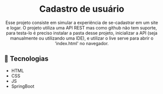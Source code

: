 <h1 align="center">Cadastro de usuário</h1>

<p align="center">
Esse projeto consiste em simular a experiência de se-cadastrar em um site e logar. O projeto utiliza uma API REST mas como github não tem suporte, para testa-lo é preciso instalar a pasta desse projeto, inicializar a API (seja manualmente ou utilizando uma IDE), e utilizar o live serve para abrir o 'index.html' no navegador.
</p>

## 📱 Tecnologias

- HTML
- CSS
- JS
- SpringBoot
